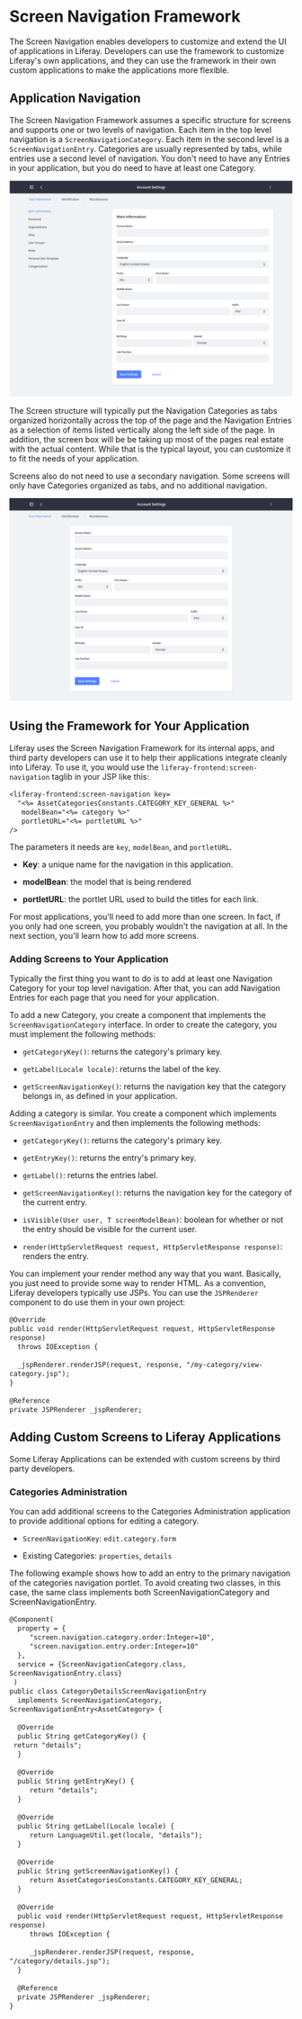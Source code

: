 # Screen Navigation Framework

The Screen Navigation enables developers to customize and extend the UI of 
applications in Liferay. Developers can use the framework to customize Liferay's
own applications, and they can use the framework in their own custom 
applications to make the applications more flexible.

## Application Navigation

The Screen Navigation Framework assumes a specific structure for screens and 
supports one or two levels of navigation. Each item in the top level navigation 
is a `ScreenNavigationCategory`. Each item in the second level is a 
`ScreenNavigationEntry`. Categories are usually represented by tabs, while 
entries use a second level of navigation. You don't need to have any Entries
in your application, but you do need to have at least one Category.

![Figure X: A typical application using screen navigation.](../../../images/screen-nav-sample-screen-1.png)

The Screen structure will typically put the Navigation Categories as tabs 
organized horizontally across the top of the page and the Navigation Entries as 
a selection of items listed vertically along the left side of the page. In 
addition, the screen box will be be taking up most of the pages real estate 
with the actual content. While that is the typical layout, you can customize it 
to fit the needs of your application.

Screens also do not need to use a secondary navigation. Some screens will only 
have Categories organized as tabs, and no additional navigation.

![Figure X: An application with only one level of navigation.](../../../images/screen-nav-one-level.png)


## Using the Framework for Your Application

Liferay uses the Screen Navigation Framework for its internal apps, and third
party developers can use it to help their applications integrate cleanly into 
Liferay. To use it, you would use the `liferay-frontend:screen-navigation` 
taglib in your JSP like this:


    <liferay-frontend:screen-navigation key=
      "<%= AssetCategoriesConstants.CATEGORY_KEY_GENERAL %>"
       modelBean="<%= category %>"
       portletURL="<%= portletURL %>"
    />

The parameters it needs are `key`, `modelBean`, and `portletURL`.

* **Key**: a unique name for the navigation in this application.

* **modelBean**: the model that is being rendered

* **portletURL**: the portlet URL used to build the titles for each link.
    
For most applications, you'll need to add more than one screen. In fact, if you 
only had one screen, you probably wouldn't the navigation at all. In the next 
section, you'll learn how to add more screens.

### Adding Screens to Your Application

Typically the first thing you want to do is to add at least one Navigation 
Category for your top level navigation. After that, you can add Navigation 
Entries for each page that you need for your application.

To add a new Category, you create a component that implements the 
`ScreenNavigationCategory` interface. In order to create the category, you must
implement the following methods:

* `getCategoryKey()`: returns the category's primary key.

* `getLabel(Locale locale)`: returns the label of the key.

* `getScreenNavigationKey()`: returns the navigation key that the category 
    belongs in, as defined in your application.
    
Adding a category is similar. You create a component which implements
`ScreenNavigationEntry` and then implements the following methods:

* `getCategoryKey()`: returns the category's primary key.

* `getEntryKey()`: returns the entry's primary key.

* `getLabel()`: returns the entries label.

* `getScreenNavigationKey()`: returns the navigation key for the category of the
    current entry.
    
* `isVisible(User user, T screenModelBean)`: boolean for whether or not the 
    entry should be visible for the current user.
    
* `render(HttpServletRequest request, HttpServletResponse response)`: renders
    the entry.
    
You can implement your render method any way that you want. Basically, you just 
need to provide some way to render HTML. As a convention, Liferay developers 
typically use JSPs. You can use the `JSPRenderer` component to do use them in 
your own project:


    @Override
    public void render(HttpServletRequest request, HttpServletResponse response)
      throws IOException {

      _jspRenderer.renderJSP(request, response, "/my-category/view-category.jsp");
    }

    @Reference
    private JSPRenderer _jspRenderer;

## Adding Custom Screens to Liferay Applications

Some Liferay Applications can be extended with custom screens by third party
developers.

### Categories Administration

You can add additional screens to the Categories Administration application to
provide additional options for editing a category.


* `ScreenNavigationKey`: `edit.category.form`

* Existing Categories: `properties`, `details`

The following example shows how to add an entry to the primary navigation of 
the categories navigation portlet. To avoid creating two classes, in this case, 
the same class implements both ScreenNavigationCategory and 
ScreenNavigationEntry. 

    @Component(
      property = {
         "screen.navigation.category.order:Integer=10",
         "screen.navigation.entry.order:Integer=10"
      },
      service = {ScreenNavigationCategory.class, ScreenNavigationEntry.class}
     )
    public class CategoryDetailsScreenNavigationEntry
      implements ScreenNavigationCategory, ScreenNavigationEntry<AssetCategory> {

      @Override
      public String getCategoryKey() {
     return "details";
      }

      @Override
      public String getEntryKey() {
         return "details";
      }

      @Override
      public String getLabel(Locale locale) {
         return LanguageUtil.get(locale, "details");
      }

      @Override
      public String getScreenNavigationKey() {
         return AssetCategoriesConstants.CATEGORY_KEY_GENERAL;
      }

      @Override
      public void render(HttpServletRequest request, HttpServletResponse response)
         throws IOException {

         _jspRenderer.renderJSP(request, response, "/category/details.jsp");
      }

      @Reference
      private JSPRenderer _jspRenderer;
    }


